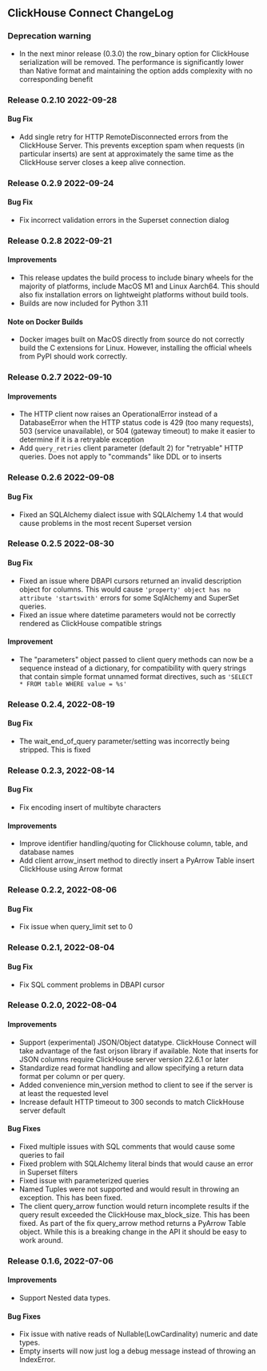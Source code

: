 ## ClickHouse Connect ChangeLog

### Deprecation warning

* In the next minor release (0.3.0) the row_binary option for ClickHouse serialization will be removed.  The performance is significantly lower than Native format and maintaining the option adds complexity with no corresponding benefit

### Release 0.2.10 2022-09-28

#### Bug Fix
* Add single retry for HTTP RemoteDisconnected errors from the ClickHouse Server.  This prevents exception spam when requests (in particular inserts) are sent at approximately the same time as the ClickHouse server closes a keep alive connection.

### Release 0.2.9 2022-09-24

#### Bug Fix
* Fix incorrect validation errors in the Superset connection dialog


### Release 0.2.8 2022-09-21

#### Improvements
* This release updates the build process to include binary wheels for the majority of platforms, include MacOS M1 and Linux Aarch64.  This should also fix installation errors on lightweight platforms without build tools.
* Builds are now included for Python 3.11

#### Note on Docker Builds
* Docker images built on MacOS directly from source do not correctly build the C extensions for Linux.  However, installing the official wheels from PyPI should work correctly.

### Release 0.2.7 2022-09-10

#### Improvements
* The HTTP client now raises an OperationalError instead of a DatabaseError when the HTTP status code is 429 (too many requests), 503 (service unavailable), or 504 (gateway timeout) to make it easier to determine if it is a retryable exception
* Add `query_retries` client parameter (default 2) for "retryable" HTTP queries.  Does not apply to "commands" like DDL or to inserts

### Release 0.2.6 2022-09-08

#### Bug Fix
* Fixed an SQLAlchemy dialect issue with SQLAlchemy 1.4 that would cause problems in the most recent Superset version

### Release 0.2.5 2022-08-30

#### Bug Fix
* Fixed an issue where DBAPI cursors returned an invalid description object for columns.  This would cause `'property' object has no attribute 'startswith'` errors for some SqlAlchemy and SuperSet queries.  
* Fixed an issue where datetime parameters would not be correctly rendered as ClickHouse compatible strings

#### Improvement
* The "parameters" object passed to client query methods can now be a sequence instead of a dictionary, for compatibility with query strings that contain simple format unnamed format directives, such as `'SELECT * FROM table WHERE value = %s'`

### Release 0.2.4, 2022-08-19

#### Bug Fix
* The wait_end_of_query parameter/setting was incorrectly being stripped.  This is fixed

### Release 0.2.3, 2022-08-14

#### Bug Fix
* Fix encoding insert of multibyte characters

#### Improvements
* Improve identifier handling/quoting for Clickhouse column, table, and database names
* Add client arrow_insert method to directly insert a PyArrow Table insert ClickHouse using Arrow format


### Release 0.2.2, 2022-08-06

#### Bug Fix
* Fix issue when query_limit set to 0


### Release 0.2.1, 2022-08-04

#### Bug Fix
* Fix SQL comment problems in DBAPI cursor

### Release 0.2.0, 2022-08-04

#### Improvements

* Support (experimental) JSON/Object datatype.  ClickHouse Connect will take advantage of the fast orjson library if available.  Note that inserts for JSON columns require ClickHouse server version 22.6.1 or later
* Standardize read format handling and allow specifying a return data format per column or per query.
* Added convenience min_version method to client to see if the server is at least the requested level
* Increase default HTTP timeout to 300 seconds to match ClickHouse server default

#### Bug Fixes
* Fixed multiple issues with SQL comments that would cause some queries to fail
* Fixed problem with SQLAlchemy literal binds that would cause an error in Superset filters
* Fixed issue with parameterized queries
* Named Tuples were not supported and would result in throwing an exception.  This has been fixed.
* The client query_arrow function would return incomplete results if the query result exceeded the ClickHouse max_block_size.  This has been fixed.  As part of the fix query_arrow method returns a PyArrow Table object.  While this is a breaking change in the API it should be easy to work around.


### Release 0.1.6, 2022-07-06

#### Improvements

* Support Nested data types.

#### Bug Fixes

* Fix issue with native reads of Nullable(LowCardinality) numeric and date types.
* Empty inserts will now just log a debug message instead of throwing an IndexError.